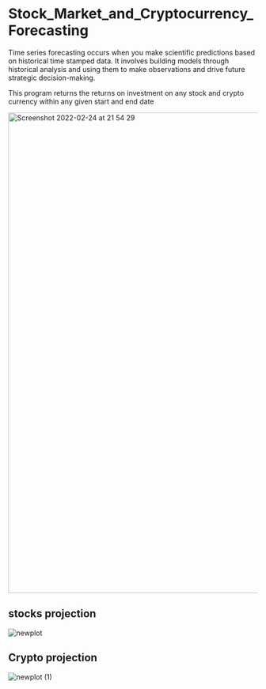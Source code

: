 # Stock_Market_and_Cryptocurrency_Forecasting
Time series forecasting occurs when you make scientific predictions based on historical time stamped data. It involves building models through historical analysis and using them to make observations and drive future strategic decision-making.

This program returns the returns on investment on any stock and crypto currency within any given start and end date

<img width="972" alt="Screenshot 2022-02-24 at 21 54 29" src="https://user-images.githubusercontent.com/80678596/155608783-7c0dabe1-5b37-4477-98e4-5921a11b0d40.png">


## stocks projection
![newplot](https://user-images.githubusercontent.com/80678596/155609132-4b09e1ae-168b-4cab-b007-2094dbcb20df.png)



## Crypto projection
![newplot (1)](https://user-images.githubusercontent.com/80678596/155609199-2e783b32-4437-40c3-8b40-1b10bd4c8a8f.png)

